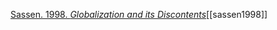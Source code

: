 [Sassen. 1998. _Globalization and its Discontents_](zotero://select/items/1_E8WXVH42)[[sassen1998]]
